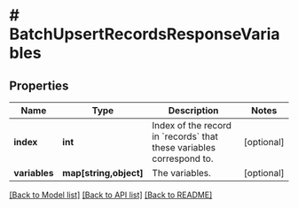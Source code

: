 # # BatchUpsertRecordsResponseVariables

## Properties

| Name          | Type                   | Description                                                                    | Notes      |
| ------------- | ---------------------- | ------------------------------------------------------------------------------ | ---------- |
| **index**     | **int**                | Index of the record in &#x60;records&#x60; that these variables correspond to. | [optional] |
| **variables** | **map[string,object]** | The variables.                                                                 | [optional] |

[[Back to Model list]](../../README.md#models) [[Back to API list]](../../README.md#endpoints) [[Back to README]](../../README.md)
